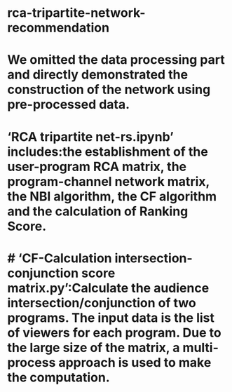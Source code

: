 # rca-tripartite-network-recommendation
# We omitted the data processing part and directly demonstrated the construction of the network using pre-processed data.


# ‘RCA tripartite net-rs.ipynb’ includes:the establishment of the user-program RCA matrix, the program-channel network matrix, the NBI algorithm, the CF algorithm and the calculation of Ranking Score.

# # ‘CF-Calculation intersection-conjunction score matrix.py’:Calculate the audience intersection/conjunction of two programs. The input data is the list of viewers for each program. Due to the large size of the matrix, a multi-process approach is used to make the computation.
